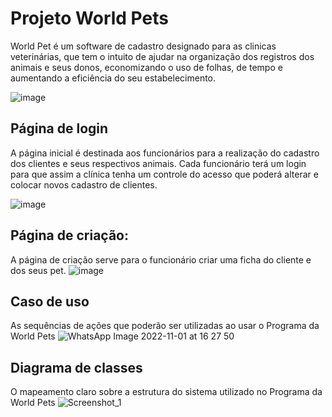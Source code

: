 # Projeto World Pets 
World Pet é um software de cadastro designado para as clinicas veterinárias, que tem o intuito de ajudar na organização dos registros dos animais e seus donos, economizando o uso de folhas, de tempo e aumentando a eficiência do seu estabelecimento.

 ![image](https://user-images.githubusercontent.com/103151921/188516887-c8079370-2ba5-4160-8f22-0945681ec087.png)
## Página de login
A página inicial é destinada aos funcionários para a realização do cadastro dos clientes e seus respectivos animais. Cada funcionário terá um login para que assim a clínica tenha um controle do acesso que poderá alterar e colocar novos cadastro de clientes.

![image](https://i.imgur.com/qm3J1i5.png)
## Página de criação:
A página de criação serve para o funcionário criar uma ficha do cliente e dos seus pet.
![image](https://i.imgur.com/nW3yGoK.png)

## Caso de uso
As sequências de ações que poderão ser utilizadas ao usar o Programa da World Pets 
![WhatsApp Image 2022-11-01 at 16 27 50](https://user-images.githubusercontent.com/103151921/199352937-3fe2745f-feb2-4df7-9e2d-b1b54bf6824d.jpeg)

## Diagrama de classes
O mapeamento claro sobre a estrutura do sistema utilizado no Programa da World Pets
![Screenshot_1](https://user-images.githubusercontent.com/103151921/200385758-fb4742a1-9122-44fb-9c92-be013ec4efbc.png)
